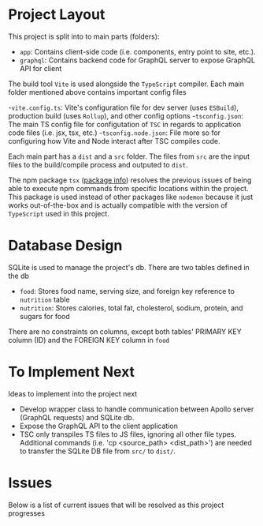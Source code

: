 # Project Layout

This project is split into to main parts (folders):

- `app`: Contains client-side code (i.e. components, entry point to site, etc.).
- `graphql`: Contains backend code for GraphQL server to expose GraphQL API for client

The build tool `Vite` is used alongside the `TypeScript` compiler. Each main folder mentioned above contains important config files

-`vite.config.ts`: Vite's configuration file for dev server (uses `ESBuild`), production build (uses `Rollup`), and other config options -`tsconfig.json`: The main TS config file for configutation of `TSC` in regards to application code files (i.e. jsx, tsx, etc.) -`tsconfig.node.json`: File more so for configuring how Vite and Node interact after TSC compiles code.

Each main part has a `dist` and a `src` folder. The files from `src` are the input files to the build/compile process and outputed to `dist`.

The npm package `tsx` ([package info](https://www.npmjs.com/package/tsx)) resolves the previous issues of being able to execute npm commands from specific locations within the project. This package is used instead of other packages like `nodemon` because it just works out-of-the-box and is actually compatible with the version of `TypeScript` used in this project.

# Database Design

SQLite is used to manage the project's db. There are two tables defined in the db

- `food`: Stores food name, serving size, and foreign key reference to `nutrition` table
- `nutrition`: Stores calories, total fat, cholesterol, sodium, protein, and sugars for food

There are no constraints on columns, except both tables' PRIMARY KEY column (ID) and the FOREIGN KEY column in `food`

# To Implement Next

Ideas to implement into the project next

- Develop wrapper class to handle communication between Apollo server (GraphQL requests) and SQLite db.
- Expose the GraphQL API to the client application
- TSC only transpiles TS files to JS files, ignoring all other file types. Additional commands (i.e. 'cp <source_path> <dist_path>') are needed to transfer the SQLite DB file from `src/` to `dist/`.

# Issues

Below is a list of current issues that will be resolved as this project progresses
